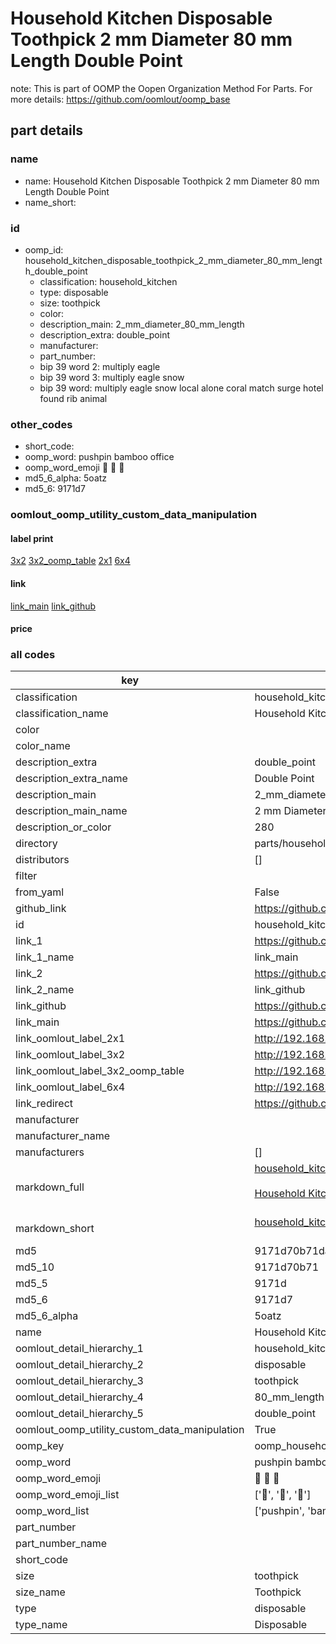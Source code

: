 # Household Kitchen Disposable Toothpick 2 mm Diameter 80 mm Length Double Point  

note: This is part of OOMP the Oopen Organization Method For Parts. For more details: https://github.com/oomlout/oomp_base

##  part details
  







### name
* name: Household Kitchen Disposable Toothpick 2 mm Diameter 80 mm Length Double Point
* name_short: 
### id
* oomp_id: household_kitchen_disposable_toothpick_2_mm_diameter_80_mm_length_double_point
  * classification: household_kitchen
  * type: disposable
  * size: toothpick
  * color: 
  * description_main: 2_mm_diameter_80_mm_length
  * description_extra: double_point
  * manufacturer: 
  * part_number: 
  * bip 39 word 2: multiply eagle
  * bip 39 word 3: multiply eagle snow
  * bip 39 word: multiply eagle snow local alone coral match surge hotel found rib animal

### other_codes
* short_code: 
* oomp_word: pushpin bamboo office
* oomp_word_emoji :pushpin: :bamboo: :office:
* md5_6_alpha: 5oatz
* md5_6: 9171d7






### oomlout_oomp_utility_custom_data_manipulation
#### label print
[3x2](http://192.168.1.245:1112/?label=oomp%205oatz)
[3x2_oomp_table](http://192.168.1.108:1112/?label=oomp%205oatz)
[2x1](http://192.168.1.242:1112/?label=oomp%205oatz)
[6x4](http://192.168.1.55:1112/?label=oomp%205oatz)    

#### link

[link_main](https://github.com/oomlout/oomlout_oomp_version_1_messy/tree/main/parts/household_kitchen_disposable_toothpick_2_mm_diameter_80_mm_length_double_point) [link_github](https://github.com/oomlout/oomlout_oomp_version_1_messy/tree/main/parts/household_kitchen_disposable_toothpick_2_mm_diameter_80_mm_length_double_point)                             

#### price







### all codes 
| key | value |  
| --- | --- |  
| classification | household_kitchen |  
| classification_name | Household Kitchen |  
| color |  |  
| color_name |  |  
| description_extra | double_point |  
| description_extra_name | Double Point |  
| description_main | 2_mm_diameter_80_mm_length |  
| description_main_name | 2 mm Diameter 80 mm Length |  
| description_or_color | 280 |  
| directory | parts/household_kitchen_disposable_toothpick_2_mm_diameter_80_mm_length_double_point |  
| distributors | [] |  
| filter |  |  
| from_yaml | False |  
| github_link | https://github.com/oomlout/oomlout_oomp_part_src/tree/main/parts/household_kitchen_disposable_toothpick_2_mm_diameter_80_mm_length_double_point |  
| id | household_kitchen_disposable_toothpick_2_mm_diameter_80_mm_length_double_point |  
| link_1 | https://github.com/oomlout/oomlout_oomp_version_1_messy/tree/main/parts/household_kitchen_disposable_toothpick_2_mm_diameter_80_mm_length_double_point |  
| link_1_name | link_main |  
| link_2 | https://github.com/oomlout/oomlout_oomp_version_1_messy/tree/main/parts/household_kitchen_disposable_toothpick_2_mm_diameter_80_mm_length_double_point |  
| link_2_name | link_github |  
| link_github | https://github.com/oomlout/oomlout_oomp_version_1_messy/tree/main/parts/household_kitchen_disposable_toothpick_2_mm_diameter_80_mm_length_double_point |  
| link_main | https://github.com/oomlout/oomlout_oomp_version_1_messy/tree/main/parts/household_kitchen_disposable_toothpick_2_mm_diameter_80_mm_length_double_point |  
| link_oomlout_label_2x1 | http://192.168.1.242:1112/?label=oomp%205oatz |  
| link_oomlout_label_3x2 | http://192.168.1.245:1112/?label=oomp%205oatz |  
| link_oomlout_label_3x2_oomp_table | http://192.168.1.108:1112/?label=oomp%205oatz |  
| link_oomlout_label_6x4 | http://192.168.1.55:1112/?label=oomp%205oatz |  
| link_redirect | https://github.com/oomlout/oomlout_oomp_version_1_messy/tree/main/parts/household_kitchen_disposable_toothpick_2_mm_diameter_80_mm_length_double_point |  
| manufacturer |  |  
| manufacturer_name |  |  
| manufacturers | [] |  
| markdown_full | [household_kitchen_disposable_toothpick_2_mm_diameter_80_mm_length_double_point](none)<br>[](none)<br>[Household Kitchen Disposable Toothpick 2 Mm Diameter 80 Mm Length Double Point](none)<br><br> |  
| markdown_short | [household_kitchen_disposable_toothpick_2_mm_diameter_80_mm_length_double_point](none)<br><br> |  
| md5 | 9171d70b71da5118c08378359b11448b |  
| md5_10 | 9171d70b71 |  
| md5_5 | 9171d |  
| md5_6 | 9171d7 |  
| md5_6_alpha | 5oatz |  
| name | Household Kitchen Disposable Toothpick 2 mm Diameter 80 mm Length Double Point |  
| oomlout_detail_hierarchy_1 | household_kitchen |  
| oomlout_detail_hierarchy_2 | disposable |  
| oomlout_detail_hierarchy_3 | toothpick |  
| oomlout_detail_hierarchy_4 | 80_mm_length |  
| oomlout_detail_hierarchy_5 | double_point |  
| oomlout_oomp_utility_custom_data_manipulation | True |  
| oomp_key | oomp_household_kitchen_disposable_toothpick_2_mm_diameter_80_mm_length_double_point |  
| oomp_word | pushpin bamboo office |  
| oomp_word_emoji | :pushpin: :bamboo: :office: |  
| oomp_word_emoji_list | [':pushpin:', ':bamboo:', ':office:'] |  
| oomp_word_list | ['pushpin', 'bamboo', 'office'] |  
| part_number |  |  
| part_number_name |  |  
| short_code |  |  
| size | toothpick |  
| size_name | Toothpick |  
| type | disposable |  
| type_name | Disposable |  
